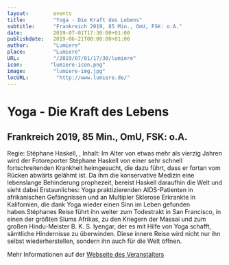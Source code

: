 ```yaml
---
layout:        events
title:         "Yoga - Die Kraft des Lebens"
subtitle:      "Frankreich 2019, 85 Min., OmU, FSK: o.A."
date:          2019-07-01T17:30:00+01:00
publishdate:   2019-06-21T00:00:00+01:00
author:        "Lumiere"
place:         "Lumiere"
URL:           "/2019/07/01/17/30/lumiere"
icon:         "lumiere-icon.png"
image:         "lumiere-img.jpg"
locURL:         "http://www.lumiere.de/"
---
```


Yoga - Die Kraft des Lebens
===========

Frankreich 2019, 85 Min., OmU, FSK: o.A.
-----------

Regie: Stéphane Haskell, , Inhalt: Im Alter von etwas mehr als vierzig Jahren wird der Fotoreporter Stéphane Haskell von einer sehr schnell fortschreitenden Krankheit heimgesucht, die dazu führt, dass er fortan vom Rücken abwärts gelähmt ist. Da ihm die konservative Medizin eine lebenslange Behinderung prophezeit, bereist Haskell daraufhin die Welt und sieht dabei Erstaunliches: Yoga praktizierenden AIDS-Patienten in afrikanischen Gefängnissen und an Multipler Sklerose Erkrankte in Kalifornien, die dank Yoga wieder einen Sinn im Leben gefunden haben.Stéphanes Reise führt ihn weiter zum Todestrakt in San Francisco, in einen der größten Slums Afrikas, zu den Kriegern der Massai und zum großen Hindu-Meister B. K. S. Iyengar, der es mit Hilfe von Yoga schafft, sämtliche Hindernisse zu überwinden. Diese innere Reise wird nicht nur ihn selbst wiederherstellen, sondern ihn auch für die Welt öffnen.

Mehr Informationen auf der [Webseite des Veranstalters](http://www.lumiere.de/19/07/yoga.htm)
